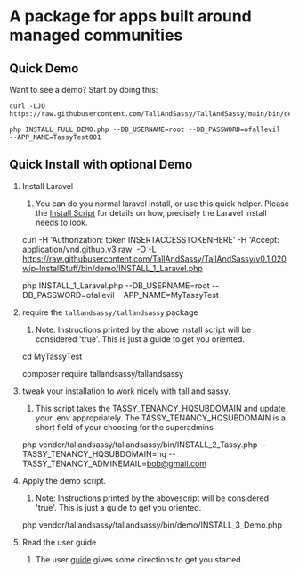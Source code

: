 # A package for apps built around managed communities

## Quick Demo
Want to see a demo? Start by doing this:

    curl -LJO  https://raw.githubusercontent.com/TallAndSassy/TallAndSassy/main/bin/demo/INSTALL_FULL_DEMO.php

    php INSTALL_FULL_DEMO.php --DB_USERNAME=root --DB_PASSWORD=ofallevil  --APP_NAME=TassyTest001


## Quick Install with optional Demo

1. Install Laravel
   1. You can do you normal laravel install, or use this quick helper. Please the [Install Script](./bin/demo/INSTALL_1_Laravel.php) for details on how, precisely the Laravel install needs to look. 


    curl -H 'Authorization: token INSERTACCESSTOKENHERE' -H 'Accept: application/vnd.github.v3.raw' -O -L  https://raw.githubusercontent.com/TallAndSassy/TallAndSassy/v0.1.020wip-InstallStuff/bin/demo/INSTALL_1_Laravel.php
    
    php INSTALL_1_Laravel.php --DB_USERNAME=root --DB_PASSWORD=ofallevil --APP_NAME=MyTassyTest


2. require the `tallandsassy/tallandsassy` package
   1. Note: Instructions printed by the above install script will be considered 'true'. This is just a guide to get you oriented.


    cd MyTassyTest

    composer require tallandsassy/tallandsassy

3. tweak your installation to work nicely with tall and sassy.
   1. This script takes the TASSY_TENANCY_HQSUBDOMAIN and update your .env appropriately. The TASSY_TENANCY_HQSUBDOMAIN is a short field of your choosing for the superadmins
   

    php vendor/tallandsassy/tallandsassy/bin/INSTALL_2_Tassy.php --TASSY_TENANCY_HQSUBDOMAIN=hq --TASSY_TENANCY_ADMINEMAIL=bob@gmail.com

4. Apply the demo script.
   1. Note: Instructions printed by the abovescript will be considered 'true'. This is just a guide to get you oriented.


    php vendor/tallandsassy/tallandsassy/bin/demo/INSTALL_3_Demo.php

5. Read the user guide
   1. The user [guide](./USERS_GUIDE.md) gives some directions to get you started.